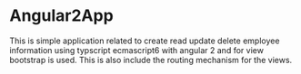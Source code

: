 # Angular2App
This is simple application related to create read update delete employee information using typscript ecmascript6 with angular 2 and for view bootstrap is used. This is also include the routing mechanism for the views.
